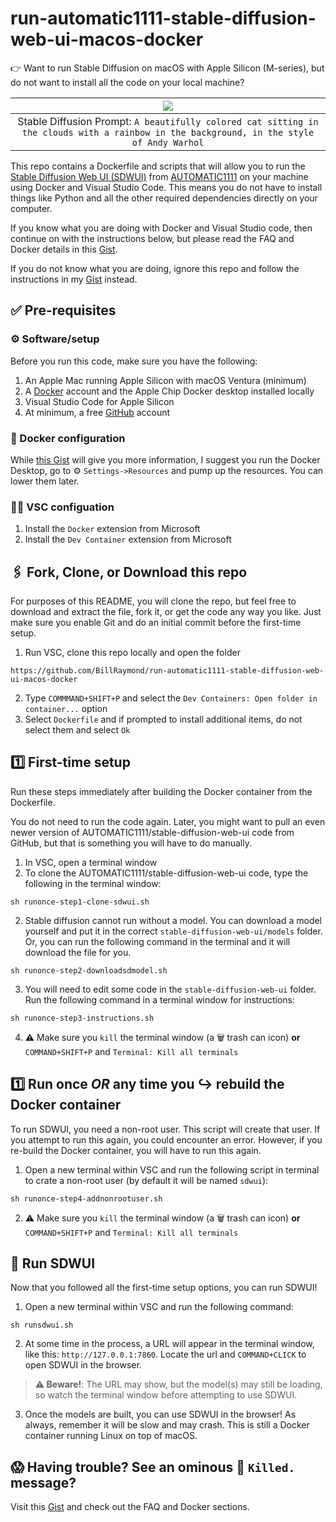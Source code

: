 # run-automatic1111-stable-diffusion-web-ui-macos-docker

👉 Want to run Stable Diffusion on macOS with Apple Silicon (M-series), but do not want to install all the code on your local machine? 


| ![](https://user-images.githubusercontent.com/15895828/240464635-34d1aaab-deae-494d-8209-c6c1cb58574a.png) |
|:--:|
| Stable Diffusion Prompt: `A beautifully colored cat sitting in the clouds with a rainbow in the background, in the style of Andy Warhol` |

This repo contains a Dockerfile and scripts that will allow you to run the [Stable Diffusion Web UI (SDWUI)](https://github.com/AUTOMATIC1111/stable-diffusion-webui) from [AUTOMATIC1111](https://github.com/AUTOMATIC1111) on your machine using Docker and Visual Studio Code. This means you do not have to install things like Python and all the other required dependencies directly on your computer.

If you know what you are doing with Docker and Visual Studio code, then continue on with the instructions below, but please read the FAQ and Docker details in this [Gist](https://gist.github.com/BillRaymond/74b82f703239480518af1fa67a240d96).

If you do not know what you are doing, ignore this repo and follow the instructions in my [Gist](https://gist.github.com/BillRaymond/74b82f703239480518af1fa67a240d96) instead.

## ✅ Pre-requisites
### ⚙️ Software/setup
Before you run this code, make sure you have the following:

1. An Apple Mac running Apple Silicon with macOS Ventura (minimum)
2. A [Docker](https://docker.com) account and the Apple Chip Docker desktop installed locally
3. Visual Studio Code for Apple Silicon
4. At minimum, a free [GitHub](https://github.com) account

### 🚢 Docker configuration
While [this Gist](https://gist.github.com/BillRaymond/74b82f703239480518af1fa67a240d96) will give you more information, I suggest you run the Docker Desktop, go to ⚙ `Settings->Resources` and pump up the resources. You can lower them later.

### 🧑‍💻 VSC configuation
1. Install the `Docker` extension from Microsoft
2. Install the `Dev Container` extension from Microsoft

## 🖇️ Fork, Clone, or Download this repo
For purposes of this README, you will clone the repo, but feel free to download and extract the file, fork it, or get the code any way you like. Just make sure you enable Git and do an initial commit before the first-time setup.

1. Run VSC, clone this repo locally and open the folder
```
https://github.com/BillRaymond/run-automatic1111-stable-diffusion-web-ui-macos-docker
```
2. Type `COMMMAND+SHIFT+P` and select the `Dev Containers: Open folder in container...` option
3. Select `Dockerfile` and if prompted to install additional items, do not select them and select `Ok`

## 1️⃣ First-time setup
Run these steps immediately after building the Docker container from the Dockerfile.

You do not need to run the code again. Later, you might want to pull an even newer version of AUTOMATIC1111/stable-diffusion-web-ui code from GitHub, but that is something you will have to do manually.

1. In VSC, open a terminal window
2. To clone the AUTOMATIC1111/stable-diffusion-web-ui code, type the following in the terminal window:
```
sh runonce-step1-clone-sdwui.sh
```
2. Stable diffusion cannot run without a model. You can download a model yourself and put it in the correct `stable-diffusion-web-ui/models` folder. Or, you can run the following command in the terminal and it will download the file for you.
```
sh runonce-step2-downloadsdmodel.sh
```
3. You will need to edit some code in the `stable-diffusion-web-ui` folder. Run the following command in a terminal window for instructions:
```
sh runonce-step3-instructions.sh
```

4. ⚠️ Make sure you `kill` the terminal window (a 🗑️ trash can icon) **or** `COMMAND+SHIFT+P` and `Terminal: Kill all terminals`

## 1️⃣ Run once _OR_ any time you ↪️ rebuild the Docker container
To run SDWUI, you need a non-root user. This script will create that user. If you attempt to run this again, you could encounter an error. However, if you re-build the Docker container, you will have to run this again.


1. Open a new terminal within VSC and run the following script in terminal to crate a non-root user (by default it will be named `sdwui`):
```
sh runonce-step4-addnonrootuser.sh
```
2. ⚠️ Make sure you `kill` the terminal window (a 🗑️ trash can icon) **or** `COMMAND+SHIFT+P` and `Terminal: Kill all terminals`

## 🎉 Run SDWUI
Now that you followed all the first-time setup options, you can run SDWUI!

1. Open a new terminal within VSC and run the following command:
```
sh runsdwui.sh
```
2. At some time in the process, a URL will appear in the terminal window, like this: `http://127.0.0.1:7860`. Locate the url and `COMMAND+CLICK` to open SDWUI in the browser. 

> **⚠️ Beware!**: The URL may show, but the model(s) may still be loading, so watch the terminal window before attempting to use SDWUI.

3. Once the models are built, you can use SDWUI in the browser! As always, remember it will be slow and may crash. This is still a Docker container running Linux on top of macOS.

## 😱 Having trouble? See an ominous 🔪 `Killed.` message? 
Visit this [Gist](https://gist.github.com/BillRaymond/74b82f703239480518af1fa67a240d96) and check out the FAQ and Docker sections.
